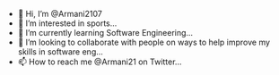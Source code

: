 - 👋 Hi, I’m @Armani2107
- 👀 I’m interested in sports...
- 🌱 I’m currently learning Software Engineering...
- 💞️ I’m looking to collaborate with people on ways to help improve my skills in software eng...
- 📫 How to reach me @Armani21 on Twitter...

<!---
Armani2107/Armani2107 is a ✨ special ✨ repository because its `README.md` (this file) appears on your GitHub profile.
You can click the Preview link to take a look at your changes.
--->

